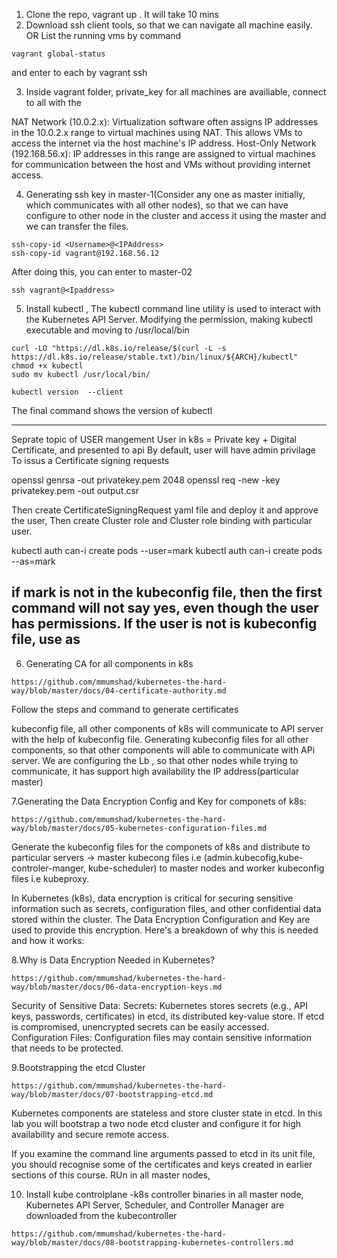 1. Clone the repo, vagrant up . It will take 10 mins
2. Download ssh client tools, so that we can navigate all machine easily. OR List the running vms by command 
```
vagrant global-status
```
and enter to each by  vagrant ssh <Name of the VM>

3.  Inside vagrant folder, private_key for all machines are availiable, connect to all with the

NAT Network (10.0.2.x): Virtualization software often assigns IP addresses in the 10.0.2.x range to virtual machines using NAT. This allows VMs to access the internet via the host machine's IP address.
Host-Only Network (192.168.56.x): IP addresses in this range are assigned to virtual machines for communication between the host and VMs without providing internet access.

4. Generating ssh key  in master-1(Consider any one as master initially, which communicates with all other nodes), so that we can have configure to other node in the cluster and access it using the master and we can transfer the files.
```
ssh-copy-id <Username>@<IPAddress>
ssh-copy-id vagrant@192.168.56.12
```
After doing this, you can enter to master-02 
```
ssh vagrant@<Ipaddress>
```
5. Install kubectl , The kubectl command line utility is used to interact with the Kubernetes API Server. Modifying the permission, making kubectl executable and moving to /usr/local/bin
```
curl -LO "https://dl.k8s.io/release/$(curl -L -s https://dl.k8s.io/release/stable.txt)/bin/linux/${ARCH}/kubectl"
chmod +x kubectl
sudo mv kubectl /usr/local/bin/

kubectl version  --client
```
The final command shows the version of kubectl

-------------------------------------------------------------------------------------------------
Seprate topic of USER mangement
User in k8s = Private key + Digital Certificate, and presented to api
By default, user will have admin privilage 
To issus a Certificate signing requests

openssl genrsa -out privatekey.pem 2048
openssl req -new -key privatekey.pem -out output.csr


Then create  CertificateSigningRequest yaml file and deploy it and approve the user, Then create Cluster role and Cluster role binding with particular user.

kubectl auth can-i create pods --user=mark
kubectl auth can-i create pods --as=mark

if mark is not in the kubeconfig file, then the first command will not say yes, even though the user has permissions.
If the user is not is kubeconfig file, use as 
-------------------------------------------------------------------------------------------------------

6. Generating CA for all components in k8s
   
```
https://github.com/mmumshad/kubernetes-the-hard-way/blob/master/docs/04-certificate-authority.md
```
Follow the steps and command to generate certificates

kubeconfig file, all other components of k8s will communicate to API server with the help of kubeconfig file. Generating kubeconfig files for all other components, so that other components will able to communicate with APi server. We are configuring the Lb , so that other nodes while trying to communicate, it has support high availability the IP address(particular master)

7.Generating the Data Encryption Config and Key for componets of k8s:
```
https://github.com/mmumshad/kubernetes-the-hard-way/blob/master/docs/05-kubernetes-configuration-files.md
```

Generate the kubeconfig files for the componets of k8s and distribute to particular servers -> master kubecong files i.e (admin.kubecofig,kube-controler-manger, kube-scheduler) to master nodes and worker kubeconfig files  i.e kubeproxy.

In Kubernetes (k8s), data encryption is critical for securing sensitive information such as secrets, configuration files, and other confidential data stored within the cluster. The Data Encryption Configuration and Key are used to provide this encryption. Here's a breakdown of why this is needed and how it works:

8.Why is Data Encryption Needed in Kubernetes?

```
https://github.com/mmumshad/kubernetes-the-hard-way/blob/master/docs/06-data-encryption-keys.md
```

Security of Sensitive Data:
Secrets: Kubernetes stores secrets (e.g., API keys, passwords, certificates) in etcd, its distributed key-value store. If etcd is compromised, unencrypted secrets can be easily accessed.
Configuration Files: Configuration files may contain sensitive information that needs to be protected.

 9.Bootstrapping the etcd Cluster
 ```
https://github.com/mmumshad/kubernetes-the-hard-way/blob/master/docs/07-bootstrapping-etcd.md
```
Kubernetes components are stateless and store cluster state in etcd. In this lab you will bootstrap a two node etcd cluster and configure it for high availability and secure remote access.

If you examine the command line arguments passed to etcd in its unit file, you should recognise some of the certificates and keys created in earlier sections of this course.
RUn in all master nodes, 

10. Install kube controlplane -k8s controller binaries in all master node, Kubernetes API Server, Scheduler, and Controller Manager are downloaded from the kubecontroller
``` 
https://github.com/mmumshad/kubernetes-the-hard-way/blob/master/docs/08-bootstrapping-kubernetes-controllers.md
```



